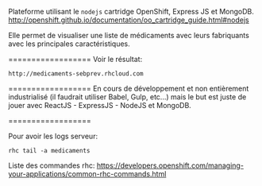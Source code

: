 Plateforme utilisant le `nodejs` cartridge OpenShift, Express JS et MongoDB.
http://openshift.github.io/documentation/oo_cartridge_guide.html#nodejs

Elle permet de visualiser une liste de médicaments avec leurs fabriquants avec les principales caractéristiques.

==================
Voir le résultat:
```
http://medicaments-sebprev.rhcloud.com
```

==================
En cours de développement et non entièrement industrialisé (il faudrait utiliser Babel, Gulp, etc...) mais le but est juste de jouer avec ReactJS - ExpressJS - NodeJS et MongoDB.

==================

Pour avoir les logs serveur:
```
rhc tail -a medicaments
```
Liste des commandes rhc:
https://developers.openshift.com/managing-your-applications/common-rhc-commands.html
